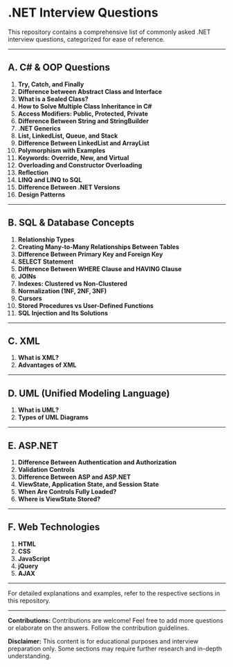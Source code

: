 # .NET Interview Questions

This repository contains a comprehensive list of commonly asked .NET interview questions, categorized for ease of reference.

---

## A. C# & OOP Questions

1. **Try, Catch, and Finally**
2. **Difference between Abstract Class and Interface**
3. **What is a Sealed Class?**
4. **How to Solve Multiple Class Inheritance in C#**
5. **Access Modifiers: Public, Protected, Private**
6. **Difference Between String and StringBuilder**
7. **.NET Generics**
8. **List, LinkedList, Queue, and Stack**
9. **Difference Between LinkedList and ArrayList**
10. **Polymorphism with Examples**
11. **Keywords: Override, New, and Virtual**
12. **Overloading and Constructor Overloading**
13. **Reflection**
14. **LINQ and LINQ to SQL**
15. **Difference Between .NET Versions**
16. **Design Patterns**

---

## B. SQL & Database Concepts

1. **Relationship Types**
2. **Creating Many-to-Many Relationships Between Tables**
3. **Difference Between Primary Key and Foreign Key**
4. **SELECT Statement**
5. **Difference Between WHERE Clause and HAVING Clause**
6. **JOINs**
7. **Indexes: Clustered vs Non-Clustered**
8. **Normalization (1NF, 2NF, 3NF)**
9. **Cursors**
10. **Stored Procedures vs User-Defined Functions**
11. **SQL Injection and Its Solutions**

---

## C. XML

1. **What is XML?**
2. **Advantages of XML**

---

## D. UML (Unified Modeling Language)

1. **What is UML?**
2. **Types of UML Diagrams**

---

## E. ASP.NET

1. **Difference Between Authentication and Authorization**
2. **Validation Controls**
3. **Difference Between ASP and ASP.NET**
4. **ViewState, Application State, and Session State**
5. **When Are Controls Fully Loaded?**
6. **Where is ViewState Stored?**

---

## F. Web Technologies

1. **HTML**
2. **CSS**
3. **JavaScript**
4. **jQuery**
5. **AJAX**

---

For detailed explanations and examples, refer to the respective sections in this repository.

---

**Contributions:** Contributions are welcome! Feel free to add more questions or elaborate on the answers. Follow the contribution guidelines.

**Disclaimer:** This content is for educational purposes and interview preparation only. Some sections may require further research and in-depth understanding.

